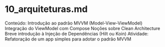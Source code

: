 # 10_arquiteturas.md

Conteúdo:
Introdução ao padrão MVVM (Model-View-ViewModel)
Integração do ViewModel com Compose
Noções sobre Clean Architecture
Breve introdução à Injeção de Dependências (Hilt ou Koin)
Atividade:
Refatoração de um app simples para adotar o padrão MVVM
